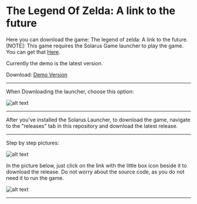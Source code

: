 # The Legend Of Zelda: A link to the future
Here you can download the game: The legend of zelda: A link to the future. [NOTE]: This game requires the Solarus Game launcher to play the game. You can get that <a href="https://solarus-games.org/">Here</a>.

Currently the demo is the latest version.

Download: <a href="https://github.com/Consumedgrub3/The-Legend-Of-Zelda-a-link-to-the-future/releases/download/0.2.6/TLOZ.ALTTF.Ver.0.2.6.zip">Demo Version</a>


---------------------------------------
When Downloading the launcher, choose this option:

![alt text](https://raw.githubusercontent.com/Consumedgrub3/The-Legend-Of-Zelda-a-link-to-the-future/Files-For-repository/unknown.png)

----------------------------------------
After you've installed the Solarus Launcher, to download the game, navigate to the "releases" tab in this repository and download the latest release.

----------------------------------------
Step by step pictures:

![alt text](https://raw.githubusercontent.com/Consumedgrub3/The-Legend-Of-Zelda-a-link-to-the-future/Files-For-repository/unknown1.png)

In the picture below, just click on the link with the little box icon beside it to download the release. Do not worry about the source code, as you do not need it to run the game.

![alt text](https://raw.githubusercontent.com/Consumedgrub3/The-Legend-Of-Zelda-a-link-to-the-future/Files-For-repository/unknown2.png)

---------------------------------------
